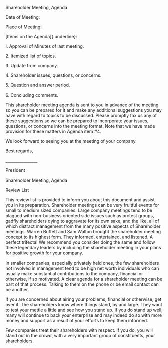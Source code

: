 Shareholder Meeting, Agenda

Date of Meeting:

Place of Meeting:

[Items on the Agenda]{.underline}:

I. Approval of Minutes of last meeting.

2\. Itemized list of topics.

3\. Update from company.

4\. Shareholder issues, questions, or concerns.

5\. Question and answer period.

6\. Concluding comments.

This shareholder meeting agenda is sent to you in advance of the meeting
so you can be prepared for it and make any additional suggestions you
may have with regard to topics to be discussed. Please promptly fax us
any of these suggestions so we can be prepared to incorporate your
issues, questions, or concerns into the meeting format. Note that we
have made provision for these matters in Agenda item #4.

We look forward to seeing you at the meeting of your company.

Best regards,

\_\_\_\_\_\_\_\_\_\_\_\_\_\_\_\_

President

Shareholder Meeting, Agenda

Review List

This review list is provided to inform you about this document and
assist you in its preparation. Shareholder meetings can be very fruitful
events for small to medium sized companies. Large company meetings tend
to be plagued with non-business oriented side issues such as protest
groups, gadfly shareholders dying to aggravate for its own sake, and the
like, all of which distract management from the many positive aspects of
Shareholder meetings. Warren Buffett and Sam Walton brought the
shareholder meeting concept to its highest form. They informed,
entertained, and listened. A perfect trifecta! We recommend you consider
doing the same and follow these legendary leaders by including the
shareholder meeting in your plans for positive growth for your company.

In smaller companies, especially privately held ones, the few
shareholders not involved in management tend to be high net worth
individuals who can usually make substantial contributions to the
company, financial or otherwise, if so motivated. A clear agenda for a
shareholder meeting can be part of that process. Talking to them on the
phone or be email contact can be another.

If you are concerned about airing your problems, financial or otherwise,
get over it. The shareholders know where things stand, by and large.
They want to test your mettle a little and see how you stand up. If you
do stand up well, many will continue to back your enterprise and may
indeed do so with more money and support as a result of your efforts to
keep them informed.

Few companies treat their shareholders with respect. If you do, you will
stand out in the crowd, with a very important group of constituents,
your shareholders.
